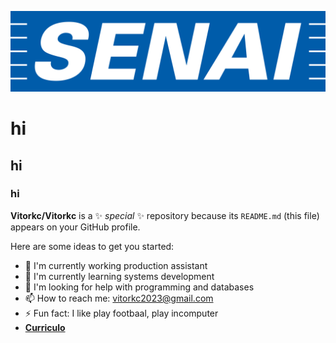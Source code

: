 ![logo](https://github.com/Vitorkc/Vitorkc/blob/main/senai-logo-3.png)
# hi
## hi
### hi

**Vitorkc/Vitorkc** is a ✨ _special_ ✨ repository because its `README.md` (this file) appears on your GitHub profile.

Here are some ideas to get you started:

- 🔭 I'm currently working production assistant
- 🌱 I'm currently learning systems development
- 🤔 I'm looking for help with programming and databases
- 📫 How to reach me: vitorkc2023@gmail.com
- ⚡ Fun fact: I like play footbaal, play incomputer
- <a href="https://github.com/Vitorkc/Vitorkc/blob/main/CURRICULO%20VITOR.pdf" class="nav-link">**Curriculo**</a>

<div style ="display: inline_block"><br/>
 <img align="center" alt="html5" src="https://img.shields.io/badge/Python-3776AB?style=for-the-badge&logo=python&logoColor=white; />
 <img align="center" alt="html5" src="https://img.shields.io/badge/Lua-2C2D72?style=for-the-badge&logo=lua&logoColor=white&quot; />
 <img align="center" alt="html5" src="https://img.shields.io/badge/Angular-DD0031?style=for-the-badge&logo=angular&logoColor=white&quot; />
 <img align="center" alt="html5" src="https://img.shields.io/badge/Django-092E20?style=for-the-badge&logo=django&logoColor=white&quot; />
</div>

